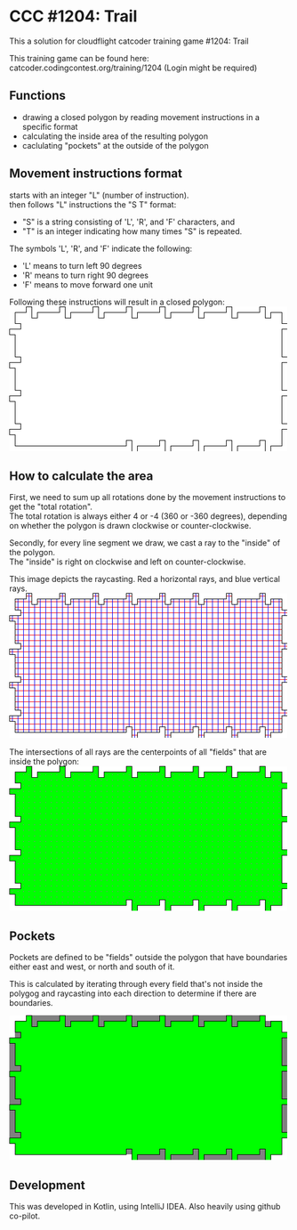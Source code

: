 # CCC #1204: Trail
This a solution for cloudflight catcoder training game #1204: Trail

This training game can be found here: catcoder.codingcontest.org/training/1204 (Login might be required)

## Functions
* drawing a closed polygon by reading movement instructions in a specific format
* calculating the inside area of the resulting polygon
* caclulating "pockets" at the outside of the polygon

## Movement instructions format

starts with an integer "L" (number of instruction).  
then follows "L" instructions the "S T" format: 
* "S" is a string consisting of 'L', 'R', and 'F' characters, and  
* "T" is an integer indicating how many times "S" is repeated.

The symbols 'L', 'R', and 'F' indicate the following:
* 'L' means to turn left 90 degrees
* 'R' means to turn right 90 degrees
* 'F' means to move forward one unit

Following these instructions will result in a closed polygon:
![Polygon](https://github.com/lionell-tyler/ccc_1204_trail/blob/main/polygon.png?raw=true)


## How to calculate the area
First, we need to sum up all rotations done by the movement instructions to get the "total rotation".  
The total rotation is always either 4 or -4 (360 or -360 degrees), depending on whether the polygon is drawn clockwise or counter-clockwise.

Secondly, for every line segment we draw, we cast a ray to the "inside" of the polygon.   
The "inside" is right on clockwise and left on counter-clockwise.

This image depicts the raycasting. Red a horizontal rays, and blue vertical rays.
![Raycasting](https://github.com/lionell-tyler/ccc_1204_trail/blob/main/raycasting.png?raw=true)  

The intersections of all rays are the centerpoints of all "fields" that are inside the polygon:
![Intersections](https://github.com/lionell-tyler/ccc_1204_trail/blob/main/intersections.png?raw=true)  

## Pockets
Pockets are defined to be "fields" outside the polygon that have boundaries 
either east and west, or north and south of it.

This is calculated by iterating through every field that's not inside the polygog 
and raycasting into each direction to determine if there are boundaries.  

![img_2.png](https://github.com/lionell-tyler/ccc_1204_trail/blob/main/output.png?raw=true)

## Development
This was developed in Kotlin, using IntelliJ IDEA. 
Also heavily using github co-pilot.

